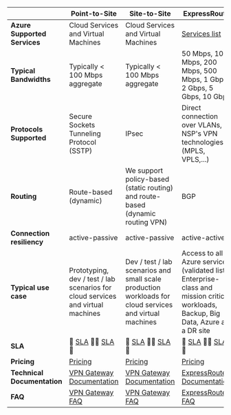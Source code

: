 |                              | **Point-to-Site**                                                                            | **Site-to-Site**                                                                                        | **ExpressRoute**                                                                                                                     |
|------------------------------|----------------------------------------------------------------------------------------------|---------------------------------------------------------------------------------------------------------|--------------------------------------------------------------------------------------------------------------------------------------|
| **Azure Supported Services** | Cloud Services and Virtual Machines                                                          | Cloud Services and Virtual Machines                                                                     | [Services list](/documentation/articles/expressroute-faqs/#supported-services)                                                       |
| **Typical Bandwidths**       | Typically < 100 Mbps aggregate                                                               | Typically < 100 Mbps aggregate                                                                          | 50 Mbps, 100 Mbps, 200 Mbps, 500 Mbps, 1 Gbps, 2 Gbps, 5 Gbps, 10 Gbps                                                               |
| **Protocols Supported**      | Secure Sockets Tunneling Protocol (SSTP)                                                     | IPsec                                                | Direct connection over VLANs, NSP's VPN technologies (MPLS, VPLS,...)                                                                                                    |
| **Routing**                  | Route-based (dynamic)                                                                        | We support policy-based (static routing) and route-based (dynamic routing VPN)                 | BGP                                                                                                                                  |
| **Connection resiliency**    | active-passive                                                                               | active-passive                                                                                          | active-active                                                                                                                        |
| **Typical use case**         | Prototyping, dev / test / lab scenarios for cloud services and virtual machines              | Dev / test / lab scenarios and small scale production workloads for cloud services and virtual machines | Access to all Azure services (validated list), Enterprise-class and mission critical workloads, Backup, Big Data, Azure as a DR site |
| **SLA**                      |  [SLA](https://azure.microsoft.com/support/legal/sla/)  [SLA](/support/legal/sla)                                         |  [SLA](https://azure.microsoft.com/support/legal/sla/)  [SLA](/support/legal/sla)                                                    |  [SLA](https://azure.microsoft.com/support/legal/sla/)  [SLA](/support/legal/sla)                                                                                 |
| **Pricing**                  | [Pricing](/home/features/vpn-gateway/pricing/)                           | [Pricing](/home/features/vpn-gateway/pricing/)                                      | [Pricing](/home/features/expressroute/pricing/)                                                                   |
| **Technical Documentation**  | [VPN Gateway Documentation](/documentation/services/vpn-gateway/) | [VPN Gateway Documentation](/documentation/services/vpn-gateway/)            | [ExpressRoute Documentation](/documentation/services/expressroute/)                                        |
| **FAQ**                     | [VPN Gateway FAQ](/documentation/articles/vpn-gateway-vpn-faq/)                                                    | [VPN Gateway FAQ](/documentation/articles/vpn-gateway-vpn-faq/)                                                               | [ExpressRoute FAQ](/documentation/articles/expressroute-faqs/)                                                                             |
